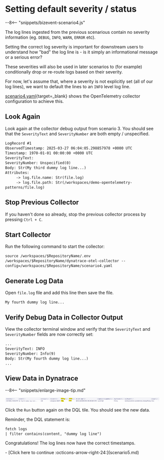 # Setting default severity / status

--8<-- "snippets/bizevent-scenario4.js"

The log lines ingested from the previous scenarious contain no severity information (eg. `DEBUG`, `INFO`, `WARN`, `ERROR` etc).

Setting the correct log severity is important for downstream users to understand how "bad" the log line is - is it simply an informational message or a serious error?

These severities will also be used in later scenarios to (for example) conditionally drop or re-route logs based on their severity.

For now, let's assume that, where a severity is not explicitly set (all of our log lines), we want to default the lines to an `INFO` level log line.

[scenario4.yaml](https://github.com/Dynatrace/demo-opentelemetry-patterns/blob/main/scenario4.yaml){target=_blank} shows the OpenTelemetry collector configuration to achieve this.

## Look Again

Look again at the collector debug output from scenario 3. You should see that the `SeverityText` and `SeverityNumber` are both empty / unspecified.

```
LogRecord #1
ObservedTimestamp: 2025-03-27 06:04:05.298857978 +0000 UTC
Timestamp: 1970-01-01 00:00:00 +0000 UTC
SeverityText: 
SeverityNumber: Unspecified(0)
Body: Str(My third dummy log line...)
Attributes:
     -> log.file.name: Str(file.log)
     -> log.file.path: Str(/workspaces/demo-opentelemetry-patterns/file.log)
```

## Stop Previous Collector

If you haven't done so already, stop the previous collector process by pressing `Ctrl + C`.

## Start Collector

Run the following command to start the collector:

``` { "name": "[background] run otel collector scenario 4" }
source /workspaces/$RepositoryName/.env
/workspaces/$RepositoryName/dynatrace-otel-collector --config=/workspaces/$RepositoryName/scenario4.yaml
```

## Generate Log Data

Open `file.log` file and add this line then save the file.

```
My fourth dummy log line...
```

## Verify Debug Data in Collector Output

View the collector terminal window and verify that the `SeverityText` and `SeverityNumber` fields are now correctly set:

```
...
SeverityText: INFO
SeverityNumber: Info(9)
Body: Str(My fourth dummy log line...)
...
```

## View Data in Dynatrace

--8<-- "snippets/enlarge-image-tip.md"

![scenario4 dynatrace results](images/scenario4-dql.png)

Click the `Run` button again on the DQL tile. You should see the new data.

Reminder, the DQL statement is:

```
fetch logs
| filter contains(content, "dummy log line")
```

Congratulations! The log lines now have the correct timestamps.

<div class="grid cards" markdown>
- [Click here to continue :octicons-arrow-right-24:](scenario5.md)
</div>
